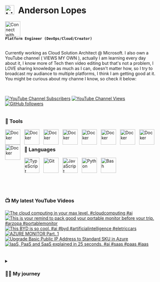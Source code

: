 # <img align="left" alt="Linux" width="30px" style="padding-right:10px;" src="https://cdn.jsdelivr.net/gh/devicons/devicon/icons/linux/linux-original.svg" />  Anderson Lopes

[<img src="https://cdn.jsdelivr.net/gh/devicons/devicon/icons/linkedin/linkedin-original.svg" alt="Connect with me" width="50">](https://www.linkedin.com/in/andersonsoaresl) <br>**`Platform Engineer (DevOps/Cloud/Creator)`**

<br>
Currently working as Cloud Solution Architect @ Microsoft. I also own a YouTube channel ( VIEWS MY OWN ), actually I am learning every day about it, I know more of Tech then video editing but that's not a problem, I LOVE sharing knowledge as much as I can, doesn't matter how, so I try to broadcast my audiance to multiple platforms, I think I am getting good at it.
You might be curious about my channe I know, so check it below: <br>
<br><br>

[![YouTube Channel Subscribers](https://img.shields.io/youtube/channel/subscribers/UCqN30hP5vl4F3lUFYXQNkNQ?style=flat-square&link=https%3A%2F%2Fwww.youtube.com%2F%40landudigital%3Fsub_confirmation%3D1)](https://www.youtube.com/@landudigital?sub_confirmation=1)
[![YouTube Channel Views](https://img.shields.io/youtube/channel/views/UCqN30hP5vl4F3lUFYXQNkNQ?style=flat-square)](https://www.youtube.com/@landudigital?sub_confirmation=1)
[![GitHub followers](https://img.shields.io/github/followers/soaand01?style=flat-square&label=GitHub%20followers&color=black)](https://github.com/soaand01?tab=followers)



#
### 🧰 Tools

<img align="left" alt="Docker" width="50px" style="padding-right:10px;" img src="https://cdn.jsdelivr.net/gh/devicons/devicon/icons/kubernetes/kubernetes-plain-wordmark.svg" />
<img align="left" alt="Docker" width="50px" style="padding-right:10px;" src="https://cdn.jsdelivr.net/gh/devicons/devicon/icons/docker/docker-original.svg" />
<img align="left" alt="Docker" width="50px" style="padding-right:10px;" img src="https://cdn.jsdelivr.net/gh/devicons/devicon/icons/azure/azure-original-wordmark.svg" />
<img align="left" alt="Docker" width="50px" style="padding-right:10px;" img src="https://cdn.jsdelivr.net/gh/devicons/devicon/icons/amazonwebservices/amazonwebservices-original-wordmark.svg" />
<img align="left" alt="Docker" width="50px" style="padding-right:10px;" img src="https://cdn.jsdelivr.net/gh/devicons/devicon/icons/github/github-original-wordmark.svg" />
<img align="left" alt="Docker" width="50px" style="padding-right:10px;" img src="https://cdn.jsdelivr.net/gh/devicons/devicon/icons/digitalocean/digitalocean-original-wordmark.svg" />
<img align="left" alt="Docker" width="50px" style="padding-right:10px;" img src="https://cdn.jsdelivr.net/gh/devicons/devicon/icons/terraform/terraform-original-wordmark.svg" />
<img align="left" alt="Docker" width="50px" style="padding-right:10px;" img src="https://cdn.jsdelivr.net/gh/devicons/devicon/icons/argocd/argocd-original-wordmark.svg" />
<img align="left" alt="Docker" width="50px" style="padding-right:10px;" img src="https://cdn.jsdelivr.net/gh/devicons/devicon/icons/vim/vim-original.svg" />
<br><br>



### 🤖 Languages

<img align="left" alt="TypeScript" width="50px" style="padding-right:10px;" src="https://cdn.jsdelivr.net/gh/devicons/devicon/icons/typescript/typescript-plain.svg" />
<img align="left" alt="Git" width="50px" style="padding-right:10px;" src="https://cdn.jsdelivr.net/gh/devicons/devicon/icons/git/git-original.svg" />
<img align="left" alt="JavaScript" width="50px" style="padding-right:10px;" src="https://cdn.jsdelivr.net/gh/devicons/devicon/icons/javascript/javascript-plain.svg" />
<img align="left" alt="Python" width="50px" style="padding-right:10px;" src="https://cdn.jsdelivr.net/gh/devicons/devicon/icons/python/python-plain.svg" />
<img align="left" alt="Bash" width="50px" style="padding-right:10px;" src="https://cdn.jsdelivr.net/gh/devicons/devicon/icons/bash/bash-original.svg" />
<br><br>

#

<br><br>

### 📺 My latest YouTube Videos
<!-- BEGIN YOUTUBE-CARDS -->
[![The cloud computing in your max level. #cloudcomputing #ai](https://ytcards.demolab.com/?id=mPIXZ0VlP4U&title=The+cloud+computing+in+your+max+level.+%23cloudcomputing+%23ai&lang=en&timestamp=1759993784&background_color=%230d1117&title_color=%23ffffff&stats_color=%23dedede&max_title_lines=1&width=250&border_radius=5 "The cloud computing in your max level. #cloudcomputing #ai")](https://www.youtube.com/shorts/mPIXZ0VlP4U)
[![This is your remind to pack good your portable monitor before your trip. #arzopa #portablemonitor](https://ytcards.demolab.com/?id=V1hy-5X_TNw&title=This+is+your+remind+to+pack+good+your+portable+monitor+before+your+trip.+%23arzopa+%23portablemonitor&lang=en&timestamp=1759993596&background_color=%230d1117&title_color=%23ffffff&stats_color=%23dedede&max_title_lines=1&width=250&border_radius=5 "This is your remind to pack good your portable monitor before your trip. #arzopa #portablemonitor")](https://www.youtube.com/shorts/V1hy-5X_TNw)
[![This BYD is so cool.  #ai #byd #artificialintelligence #eletriccars](https://ytcards.demolab.com/?id=O_eARRYI2N4&title=This+BYD+is+so+cool.++%23ai+%23byd+%23artificialintelligence+%23eletriccars&lang=en&timestamp=1759993460&background_color=%230d1117&title_color=%23ffffff&stats_color=%23dedede&max_title_lines=1&width=250&border_radius=5 "This BYD is so cool.  #ai #byd #artificialintelligence #eletriccars")](https://www.youtube.com/shorts/O_eARRYI2N4)
[![AZURE MONITOR Part. 1](https://ytcards.demolab.com/?id=OhNRCvwtL60&title=AZURE+MONITOR+Part.+1&lang=en&timestamp=1759951806&background_color=%230d1117&title_color=%23ffffff&stats_color=%23dedede&max_title_lines=1&width=250&border_radius=5 "AZURE MONITOR Part. 1")](https://www.youtube.com/watch?v=OhNRCvwtL60)
[![Upgrade Basic Public IP Address to Standard SKU in Azure](https://ytcards.demolab.com/?id=rVrLfd6q8YA&title=Upgrade+Basic+Public+IP+Address+to+Standard+SKU+in+Azure&lang=en&timestamp=1758646806&background_color=%230d1117&title_color=%23ffffff&stats_color=%23dedede&max_title_lines=1&width=250&border_radius=5 "Upgrade Basic Public IP Address to Standard SKU in Azure")](https://www.youtube.com/watch?v=rVrLfd6q8YA)
[![IaaS, PaaS and SaaS explained in 25 seconds. #ai #saas #paas #iaas](https://ytcards.demolab.com/?id=6ypXx77asZI&title=IaaS%2C+PaaS+and+SaaS+explained+in+25+seconds.+%23ai+%23saas+%23paas+%23iaas&lang=en&timestamp=1758617174&background_color=%230d1117&title_color=%23ffffff&stats_color=%23dedede&max_title_lines=1&width=250&border_radius=5 "IaaS, PaaS and SaaS explained in 25 seconds. #ai #saas #paas #iaas")](https://www.youtube.com/shorts/6ypXx77asZI)
<!-- END YOUTUBE-CARDS -->

#

<details>
 <summary><h3>👨‍💻 My journey</h3></summary>
   Well, my passion for computing started when I was around 11 ~ 13 years old, this is because I started to see my colleagues at school bringing their homework printed nicely very fancy on Monday after they spent the weekeding working on it, I used to see it and I was amazed, but unfortuneately too expensive for my family to afford one by that time. <br><br>
   During this period from 11 untill 15 I was working with my father to help at home and going to school, when I completed 16 years old I managed to get a job in a printer company ( doesn't exist anymore ) I learned how to fix those cannon, hp, zebra ... printers, I used to love it so much, that was the oportunity that I had to touch a computer for testing the printers, great memories.<br>
  So now I was happy that I had a salary and cold help at home and buy my own stuffs, and who knows a computer?! But step by step and I learned from my parents that would be smarter to use the money to pay and join an university rather than buy it now, so, this is what I did, I joineed the Computer Science in 2019, that time I remember that used to pay around 250 brazilian reais, and my salary was 1000, so I had money to pay it, help at home, and save for my laptop which was around 3000 and I was able to save around 200 every month.<br><br>
   Well, I worked in this job untill to complete 18 years old, this is because I volunteered to the Brazilian Army, actually in Brazil when you complete 17 you must "sign up" saying you are about to complete 18, so it might happen that even if you don't want to join the Army, they you will take you anyway, which is not my case, I said I wanted to join since the day one, and it happened, I joined the Army in 2010.<br><br>
   This was most tiresome moment of my life I guess, but also the one where I have so many good memories, I wouldn't change anything, I was still going to the university and the Army at the same time, so it was very tiresome, my salary went from 1000 in the printer company to 500 brazilian reais in the Army, yes, but salary was cut in half and I still needed to pay 250 for the university. *SPOILER* I still didn't have my laptop/computer, but I was able already to use the one from the university whenever I had time.<br><br>
   Life might be hard as a soldier but also can be nice, since I was in the computer science in the university, the army had a program of paying traning to the soldiers, and I asked if they could "pay" me a Linux training, wooow, that was really nice, I did this traininfg, I was amazing 3 weeks.Life kept going in the army for until I saw an advertisement of internship program of a North American company, in Sao Paulo, my city, they were hiring young talents, so I applied and got the internship job, thanks to the Linux traning.<br><br>
   I will summary the rest so in an opportunity of working with me we can talk more, but in this company I worked 8 years, from intership to Senior Platform Engineer, moved to Netherlands, worked as Linu Engineer, SRE, CloudOps, DevOps, took more than 10 certifications and the sky is the limit, let me stop by here.<br><br>
   Drop me a message or let's have a coffee ☕, who knows work together?! :) <br><br>
